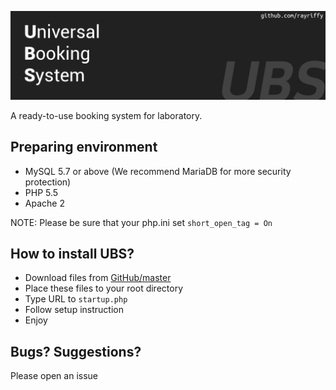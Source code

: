 ![](readme_img/Title.png)

A ready-to-use booking system for laboratory.

## Preparing environment
- MySQL 5.7 or above (We recommend MariaDB for more security protection)
- PHP 5.5
- Apache 2

NOTE: Please be sure that your php.ini set `short_open_tag = On`



## How to install UBS?
- Download files from [GitHub/master](http://github.com/rayriffy/universal_booking_system)
- Place these files to your root directory
- Type URL to `startup.php`
- Follow setup instruction
- Enjoy



## Bugs? Suggestions?
Please open an issue
